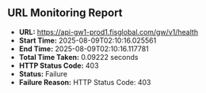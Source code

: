## URL Monitoring Report

- **URL:** https://api-gw1-prod1.fisglobal.com/gw/v1/health
- **Start Time:** 2025-08-09T02:10:16.025561
- **End Time:** 2025-08-09T02:10:16.117781
- **Total Time Taken:** 0.09222 seconds
- **HTTP Status Code:** 403
- **Status:** Failure
- **Failure Reason:** HTTP Status Code: 403
